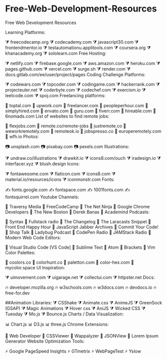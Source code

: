 # Free-Web-Development-Resources
Free Web Development Resources

Learning Platforms:

⧩ freecodecamp.org
⧩ codecademy.com
⧩ javascript30.com
⧩ frontendmentor.io
⧩ testautomationu.applitools.com
⧩ coursera.org
⧩ khanacademy.org
⧩ sololearn.com
Free Hosting:

⧩ netlify.com
⧩ firebase.google.com
⧩ aws.amazon.com
⧩ heroku.com
⧩ pages.github.com
⧩ vercel.com
⧩ surge.sh
⧩ render.com
⧩ docs.gitlab.com/ee/user/project/pages
Coding Challenge Platforms:

⧩ codewars.com
⧩ topcoder.com
⧩ codingame.com
⧩ hackerrank.com
⧩ projecteuler.net
⧩ coderbyte.com
⧩ codechef.com
⧩ exercism.io
⧩ leetcode.com
⧩ spoj.com
Freelancing platforms:

📌 toptal.com
📌 upwork.com
📌 freelancer.com
📌 peopleperhour.com
📌 simplyhired.com
📌 envato.com
📌 guru.com
📌 fiverr.com
📌 hireable.com
📌 6nomads.com
List of websites to find remote jobs:

📌 flexjobs.com
📌 remote.co/remote-jobs
📌 justremote.co
📌 weworkremotely.com
📌 remoteok.io
📌 jobspresso.co
📌 europeremotely.com
📌 wfh.io
Photos:

📷 unsplash.com
📷 pixabay.com
📷 pexels.com
Illustrations:

⧩ undraw.co/illustrations
⧩ drawkit.io
⧩ icons8.com/ouch
⧩ iradesign.io
⧩ interfacer.xyz
⧩ blush.design
Icons:

⧩ fontawesome.com
⧩ flaticon.com
⧩ icons8.com
⧩ material.io/resources/icons
⧩ iconmonstr.com
Fonts:

✍️ fonts.google.com
✍️ fontspace.com
✍️ 1001fonts.com
✍️ fontsquirrel.com
Youtube Channels:

🔗 Traversy Media
🔗 FreeCodeCamp
🔗 The Net Ninja
🔗 Google Chrome Developers
🔗 The New Boston
🔗 Derek Banas
🔗 Academind
Podcasts:

🔗 Syntax
🔗 Fullstack radio
🔗 The Changelog
🔗 The Laracasts Snippet
🔗 Front End Happy Hour
🔗 JavaScript Jabber Archives
🔗 Commit Your Code!
🔗 Shop Talk
🔗 Ladybug Podcast
🔗 CodePen Radio
🔗 JAMStack Radio
🔗 Modern Web
Code Editors:

🚀 Visual Studio Code [VS Code]
🚀 Sublime Text
🚀 Atom
🚀 Brackets
🚀 Vim
Color Palettes:

🎨 coolors.co
🎨 colorhunt.co
🎨 paletton.com
🎨 color-hex.com
🎨 mycolor.space
UI Inspiration:

⧩ uimovement.com
⧩ uigarage.net
⧩ collectui.com
⧩ httpster.net
Docs:

🔥 developer.mozilla.org
🔥 w3schools.com
🔥 w3docs.com
🔥 devdocs.io
🔥 free-for.dev

##Animation Libraries: ⧩ CSShake
⧩ Animate.css
⧩ AnimeJS
⧩ GreenSock (GSAP)
⧩ Magic Animations
⧩ Hover css
⧩ AniJS
⧩ Wicked CSS
⧩ Tuesday
⧩ Mo.js
⧩ Bounce.js
Charts / Data Visualization:

📊 Chart.js
📊 D3.js
📊 three.js
Chrome Extensions:

🔖 Web Developer
🔖 CSSViewer
🔖 Wappalyzer
🔖 JSONView
🔖 Lorem Ipsum Generator
Website Optimization Tools:

⚡ Google PageSpeed Insights
⚡ GTmetrix
⚡ WebPageTest
⚡ Yslow 
